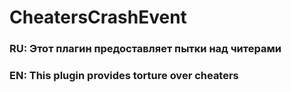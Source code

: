 # CheatersCrashEvent
### RU: Этот плагин предоставляет пытки над читерами
### EN: This plugin provides torture over cheaters
